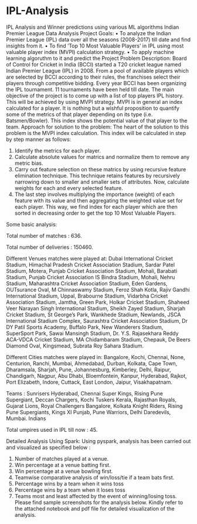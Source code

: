 # IPL-Analysis
IPL Analysis and Winner predictions using various ML algorithms
Indian Premier League Data Analysis
Project Goals:
• To analyze the Indian Premier League (IPL) data over all the seasons (2008-2017) till
date and find insights from it.
• To find ’Top 10 Most Valuable Players’ in IPL using most valuable player index (MVPI)
calculation strategy.
• To apply machine learning algoruthm to it and predict the
Project Problem Description:
Board of Control for Cricket in India (BCCI) started a T20 cricket league named Indian Premier
League (IPL) in 2008. From a pool of available players which are selected by BCCI according
to their rules, the franchises select their players through competitive bidding. Every year BCCI
has been organizing the IPL tournament. 11 tournaments have been held till date.
The main objective of the project is to come up with a list of top players IPL history. This will
be achieved by using MVPI strategy. MVPI is in general an index calculated for a player. It
is nothing but a wishful proposition to quantify some of the metrics of that player depending
on its type (i.e. Batsmen/Bowler). This index shows the potential value of that player to the
team.
Approach for solution to the problem:
The heart of the solution to this problem is the MVPI index calculation. This index will be
calculated in step by step manner as follows:
1. Identify the metrics for each player.
2. Calculate absolute values for matrics and normalize them to remove any metric bias.
3. Carry out feature selection on these matrics by using recursive feature elimination technique. This technique retains features by recursively narrowing down to smaller and
smaller sets of attributes. Now, calculate weights for each and every selected feature.
4. The last step involves multiplying the importance (weight) of each feature with its value
and then aggregating the weighted value set for each player.
This way, we find index for each player which are then sorted in decreasing order to get the top
10 Most Valuable Players.



Some basic analysis:

Total number of matches : 636.

Total number of deliveries : 150460.


Different Venues matches were played at:
Dubai International Cricket Stadium, Himachal Pradesh Cricket Association Stadium, Sardar Patel Stadium, Motera, Punjab Cricket Association Stadium, Mohali, Barabati Stadium,
Punjab Cricket Association IS Bindra Stadium, Mohali, Nehru Stadium, Maharashtra Cricket
Association Stadium, Eden Gardens, OUTsurance Oval, M Chinnaswamy Stadium, Feroz Shah
Kotla, Rajiv Gandhi International Stadium, Uppal, Brabourne Stadium, Vidarbha Cricket Association Stadium, Jamtha, Green Park, Holkar Cricket Stadium, Shaheed Veer Narayan Singh
International Stadium, Sheikh Zayed Stadium, Sharjah Cricket Stadium, St George’s Park,
Wankhede Stadium, Newlands, JSCA International Stadium Complex, Saurashtra Cricket Association Stadium, Dr DY Patil Sports Academy, Buffalo Park, New Wanderers Stadium, SuperSport Park, Sawai Mansingh Stadium, Dr. Y.S. Rajasekhara Reddy ACA-VDCA Cricket
Stadium, MA Chidambaram Stadium, Chepauk, De Beers Diamond Oval, Kingsmead, Subrata
Roy Sahara Stadium.



Different Cities matches were played in:
Bangalore, Kochi, Chennai, None, Centurion, Ranchi, Mumbai, Ahmedabad, Durban, Kolkata,
Cape Town, Dharamsala, Sharjah, Pune, Johannesburg, Kimberley, Delhi, Raipur, Chandigarh,
Nagpur, Abu Dhabi, Bloemfontein, Kanpur, Hyderabad, Rajkot, Port Elizabeth, Indore, Cuttack, East London, Jaipur, Visakhapatnam.



Teams :
Sunrisers Hyderabad, Chennai Super Kings, Rising Pune Supergiant, Deccan Chargers, Kochi
Tuskers Kerala, Rajasthan Royals, Gujarat Lions, Royal Challengers Bangalore, Kolkata Knight
Riders, Rising Pune Supergiants, Kings XI Punjab, Pune Warriors, Delhi Daredevils, Mumbai.
Indians


Total umpires used in IPL till now : 45.

Detailed Analysis Using Spark:
Using pyspark, analysis has been carried out and visualized as specified below :
1. Number of matches played at a venue.
2. Win percentage at a venue batting first.
3. Win percentage at a venue bowling first.
4. Teamwise comparative analysis of win/loss/tie if a team bats first.
5. Percentage wins by a team when it wins toss
6. Percentage wins by a team when it loses toss
7. Teams most and least affected by the event of winning/losing toss.
Please find sample screenshots for the analysis below. Kindly refer to the attached notebook
and pdf file for detailed visualization of the analysis.
